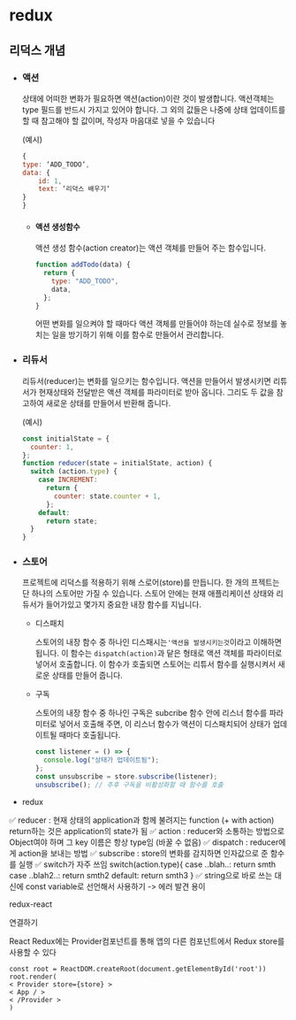# redux

## 리덕스 개념

- ### 액션

  상태에 어떠한 변화가 필요하면 액션(action)이란 것이 발생합니다. 액션객체는 type 필드를 반드시 가지고 있어야 합니다. 그 외의 값들은 나중에 상태 업데이트를 할 때 참고해야 할 값이며, 작성자 마음대로 넣을 수 있습니다

  (예시)

  ```js
  {
  type: ‘ADD_TODO‘,
  data: {
      id: 1,
      text: ‘리덕스 배우기‘
  }
  }
  ```

  - #### 액션 생성함수

    액션 생성 함수(action creator)는 액션 객체를 만들어 주는 함수입니다.

    ```js
    function addTodo(data) {
      return {
        type: "ADD_TODO",
        data,
      };
    }
    ```

    어떤 변화를 일으켜야 할 때마다 액션 객체를 만들어야 하는데 실수로 정보를 놓치는 일을 방기하기 위해 이를 함수로 만들어서 관리합니다.

- ### 리듀서

  리듀서(reducer)는 변화를 일으키는 함수입니다. 액션을 만들어서 발생시키면 리튜서가 현재상태와 전달받은 액션 객체를 파라미터로 받아 옵니다. 그리도 두 값을 참고하여 새로운 상태를 만들어서 반환해 줍니다.

  (예시)

  ```js
  const initialState = {
    counter: 1,
  };
  function reducer(state = initialState, action) {
    switch (action.type) {
      case INCREMENT:
        return {
          counter: state.counter + 1,
        };
      default:
        return state;
    }
  }
  ```

- ### 스토어

  프로젝트에 리덕스를 적용하기 위해 스로어(store)를 만듭니다. 한 개의 프젝트는 단 하나의 스토어만 가질 수 있습니다. 스토어 안에는 현재 애플리케이션 상태와 리듀서가 들어가있고 몇가지 중요한 내장 함수를 지닙니다.

  - 디스패치

    스토어의 내장 함수 중 하나인 디스패시는`'액션을 발생시키는것`이라고 이해하면 됩니다. 이 함수는 `dispatch(action)`과 닽은 형태로 액션 객체를 파라이터로 넣어서 호출합니다.
    이 함수가 호출되면 스토어는 리튜서 함수를 실행시켜서 새로운 상태를 만들어 줍니다.

  - 구독

    스토어의 내장 함수 중 하나인 구독은 subcribe 함수 안에 리스너 함수를 파라미터로 넣어서 호출해 주면, 이 리스너 함수가 액션이 디스패치되어 상태가 업데이트될 때마다 호출됩니다.

    ```js
    const listener = () => {
      console.log("상태가 업데이트됨");
    };
    const unsubscribe = store.subscribe(listener);
    unsubscribe(); // 추후 구독을 비활성화할 때 함수를 호출
    ```

- redux

✅ reducer : 현재 상태의 application과 함께 불려지는 function (+ with action)
return하는 것은 application의 state가 됨
✅ action : reducer와 소통하는 방법으로 Object여야 하며 그 key 이름은 항상 type임 (바꿀 수 없음)
✅ dispatch : reducer에게 action을 보내는 방법
✅ subscribe : store의 변화를 감지하면 인자값으로 준 함수를 실행
✅ switch가 자주 쓰임
switch(action.type){
case ..blah..:
return smth
case ..blah2..:
return smth2
default:
return smth3
}
✅ string으로 바로 쓰는 대신에 const variable로 선언해서 사용하기 -> 에러 발견 용이

redux-react

연결하기

React Redux에는 Provider컴포넌트를 통해 앱의 다른 컴포넌트에서 Redux store를 사용할 수 있다

```
const root = ReactDOM.createRoot(document.getElementById('root'))
root.render(
< Provider store={store} >
< App / >
< /Provider >
)
```
